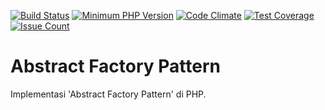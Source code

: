 [![Build Status](https://img.shields.io/travis/kepolu/abstract-factory/master.svg?style=flat-square)](https://travis-ci.org/kepolu/abstract-factory)
[![Minimum PHP Version](https://img.shields.io/badge/php-%3E%3D%205.6-8892BF.svg?style=flat-square)](https://php.net/)
[![Code Climate](https://codeclimate.com/github/kepolu/abstract-factory/badges/gpa.svg)](https://codeclimate.com/github/kepolu/abstract-factory)
[![Test Coverage](https://codeclimate.com/github/kepolu/abstract-factory/badges/coverage.svg)](https://codeclimate.com/github/kepolu/abstract-factory/coverage)
[![Issue Count](https://codeclimate.com/github/kepolu/abstract-factory/badges/issue_count.svg)](https://codeclimate.com/github/kepolu/abstract-factory)

# Abstract Factory Pattern

Implementasi 'Abstract Factory Pattern' di PHP.